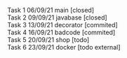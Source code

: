 Task 1 06/09/21 main [closed]  
Task 2 09/09/21 javabase [closed]  
Task 3 13/09/21 decorator [commited]  
Task 4 16/09/21 badcode [commited]  
Task 5 20/09/21 shop [todo]  
Task 6 23/09/21 docker [todo external]
